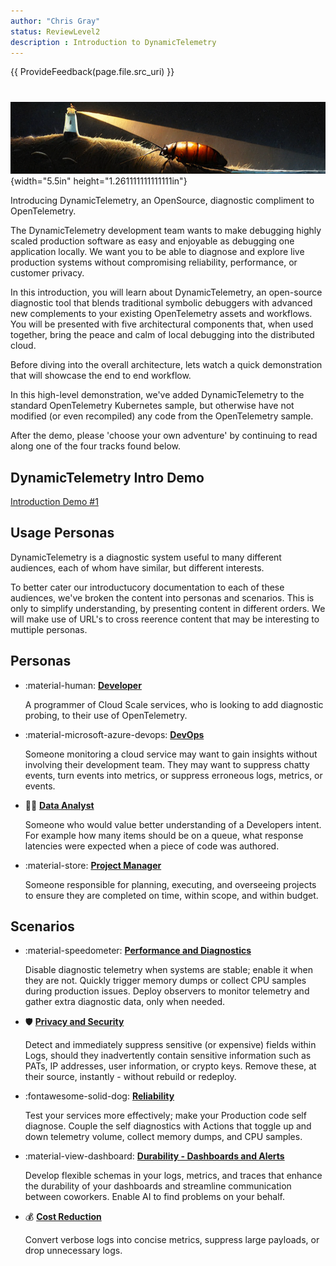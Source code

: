 ```yaml
---
author: "Chris Gray"
status: ReviewLevel2
description : Introduction to DynamicTelemetry
---
```


{{ ProvideFeedback(page.file.src_uri) }}

#

![image](orig_media/DynamicTelemetry.logo.png){width="5.5in"
height="1.261111111111111in"}

Introducing DynamicTelemetry, an OpenSource, diagnostic compliment to
OpenTelemetry.

The DynamicTelemetry development team wants to make debugging highly
scaled production software as easy and enjoyable as debugging one
application locally. We want you to be able to diagnose and explore live
production systems without compromising reliability, performance, or
customer privacy.

In this introduction, you will learn about DynamicTelemetry, an
open-source diagnostic tool that blends traditional symbolic debuggers
with advanced new complements to your existing OpenTelemetry assets and
workflows. You will be presented with five architectural components
that, when used together, bring the peace and calm of local debugging
into the distributed cloud.

Before diving into the overall architecture, lets watch a quick
demonstration that will showcase the end to end workflow.

In this high-level demonstration, we've added DynamicTelemetry to the
standard OpenTelemetry Kubernetes sample, but otherwise have not
modified (or even recompiled) any code from the OpenTelemetry sample.

After the demo, please 'choose your own adventure' by continuing to read
along one of the four tracks found below.

## DynamicTelemetry Intro Demo

[Introduction Demo #1](./docs/Demos.1_IntroDemo.md)

## Usage Personas

DynamicTelemetry is a diagnostic system useful to many different
audiences, each of whom have similar, but different interests.

To better cater our introductucory documentation to each of these
audiences, we've broken the content into personas and scenarios. This is
only to simplify understanding, by presenting content in different
orders. We will make use of URL's to cross reerence content that may be
interesting to muttiple personas.

## Personas

<div class="grid cards" markdown>

-   :material-human: [**Developer**](./docs/Persona_Developer.document.md)

    A programmer of Cloud Scale services, who is looking to add
    diagnostic probing, to their use of OpenTelemetry.

-   :material-microsoft-azure-devops: [**DevOps**](./docs/Persona_DevOps.document.md)

    Someone monitoring a cloud service may want to gain insights without
    involving their development team. They may want to suppress chatty
    events, turn events into metrics, or suppress erroneous logs,
    metrics, or events.

-  :scientist: [**Data Analyst**](./docs/Persona_DataAnalysis.document.md)

    Someone who would value better understanding of a Developers intent.
    For example how many items should be on a queue, what response
    latencies were expected when a piece of code was authored.

-   :material-store: [**Project Manager**](./docs/Persona_ProjectManager.document.md)

    Someone responsible for planning, executing, and overseeing projects to ensure they are completed on time, within scope, and within budget.

</div>


## Scenarios

<div class="grid cards" markdown>

-   :material-speedometer: [**Performance and Diagnostics**](./docs/Scenarios.DeepDiagnostics.document.md)

    Disable diagnostic telemetry when systems are stable; enable it when they are not. Quickly trigger memory dumps or collect CPU samples during production issues. Deploy observers to monitor telemetry and gather extra diagnostic data, only when needed.

-   :shield: [**Privacy and Security**](./docs/Scenarios.RedactingSecrets.document.md)

	Detect and immediately suppress sensitive (or expensive) fields within Logs, should they inadvertently contain sensitive
	information such as PATs, IP addresses, user information, or crypto keys. Remove these, at
	their source, instantly - without rebuild or redeploy.


-   :fontawesome-solid-dog: [**Reliability**](./docs/Scenarios.Reliability.document.md)

	Test your services more effectively; make your Production code self diagnose. Couple the self diagnostics with Actions that toggle up and down telemetry volume, collect memory dumps, and CPU samples.

-   :material-view-dashboard: [**Durability - Dashboards and Alerts**](./docs/Scenarios.DurableDashboards.Alerts.document.md)

    Develop flexible schemas in your logs, metrics, and traces that enhance the durability of your dashboards
    and streamline communication between coworkers. Enable AI to find problems on your behalf.

-  :moneybag: [**Cost Reduction**](./docs/Scenarios.CostReduction.document.md)

	Convert verbose logs into concise metrics, suppress large payloads, or
	drop unnecessary logs.

</div>